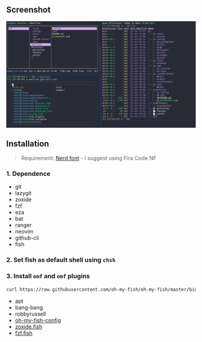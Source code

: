 ## Screenshot

<img align="center" src="screenshot.png"/>

## Installation

> Requirement: [Nerd font](https://www.nerdfonts.com/font-downloads) - I suggest using Fira Code NF

### 1. Dependence

- git
- lazygit
- zoxide
- fzf
- eza
- bat
- ranger
- neovim
- github-cli
- fish

### 2. Set fish as default shell using `chsh`

### 3. Install `omf` and `omf` plugins

```bash
curl https://raw.githubusercontent.com/oh-my-fish/oh-my-fish/master/bin/install | fish
```

- apt
- bang-bang
- robbyrussell
- [oh-my-fish-config](https://github.com/taitapcode/oh-my-fish-config)
- [zoxide.fish](https://github.com/kidonng/zoxide.fish)
- [fzf.fish](https://github.com/PatrickF1/fzf.fish)
